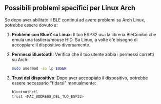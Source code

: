 ## Possibili problemi specifici per Linux Arch

Se dopo aver abilitato il BLE continui ad avere problemi su Arch Linux, potrebbe essere dovuto a:

1. **Problemi con BlueZ su Linux**: Il tuo ESP32 usa la libreria BleCombo che emula una tastiera/mouse HID. Su Linux, a volte c'è bisogno di accoppiare il dispositivo diversamente.
    
2. **Permessi Bluetooth**: Verifica che il tuo utente abbia i permessi corretti su Arch:
    
    ```bash
    sudo usermod -aG lp $USER
    ```
    
3. **Trust del dispositivo**: Dopo aver accoppiato il dispositivo, potrebbe essere necessario "fidarsi" manualmente:
    
    ```bash
    bluetoothctl
    trust <MAC_ADDRESS_DEL_TUO_ESP32>
    ```
    